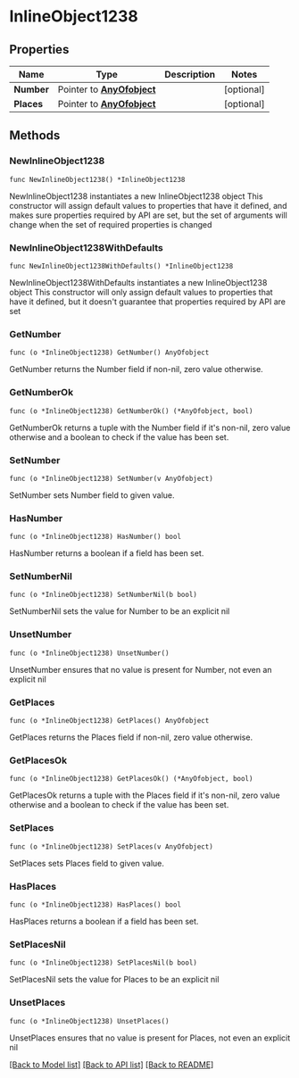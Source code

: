 # InlineObject1238

## Properties

Name | Type | Description | Notes
------------ | ------------- | ------------- | -------------
**Number** | Pointer to [**AnyOfobject**](anyOf&lt;object&gt;.md) |  | [optional] 
**Places** | Pointer to [**AnyOfobject**](anyOf&lt;object&gt;.md) |  | [optional] 

## Methods

### NewInlineObject1238

`func NewInlineObject1238() *InlineObject1238`

NewInlineObject1238 instantiates a new InlineObject1238 object
This constructor will assign default values to properties that have it defined,
and makes sure properties required by API are set, but the set of arguments
will change when the set of required properties is changed

### NewInlineObject1238WithDefaults

`func NewInlineObject1238WithDefaults() *InlineObject1238`

NewInlineObject1238WithDefaults instantiates a new InlineObject1238 object
This constructor will only assign default values to properties that have it defined,
but it doesn't guarantee that properties required by API are set

### GetNumber

`func (o *InlineObject1238) GetNumber() AnyOfobject`

GetNumber returns the Number field if non-nil, zero value otherwise.

### GetNumberOk

`func (o *InlineObject1238) GetNumberOk() (*AnyOfobject, bool)`

GetNumberOk returns a tuple with the Number field if it's non-nil, zero value otherwise
and a boolean to check if the value has been set.

### SetNumber

`func (o *InlineObject1238) SetNumber(v AnyOfobject)`

SetNumber sets Number field to given value.

### HasNumber

`func (o *InlineObject1238) HasNumber() bool`

HasNumber returns a boolean if a field has been set.

### SetNumberNil

`func (o *InlineObject1238) SetNumberNil(b bool)`

 SetNumberNil sets the value for Number to be an explicit nil

### UnsetNumber
`func (o *InlineObject1238) UnsetNumber()`

UnsetNumber ensures that no value is present for Number, not even an explicit nil
### GetPlaces

`func (o *InlineObject1238) GetPlaces() AnyOfobject`

GetPlaces returns the Places field if non-nil, zero value otherwise.

### GetPlacesOk

`func (o *InlineObject1238) GetPlacesOk() (*AnyOfobject, bool)`

GetPlacesOk returns a tuple with the Places field if it's non-nil, zero value otherwise
and a boolean to check if the value has been set.

### SetPlaces

`func (o *InlineObject1238) SetPlaces(v AnyOfobject)`

SetPlaces sets Places field to given value.

### HasPlaces

`func (o *InlineObject1238) HasPlaces() bool`

HasPlaces returns a boolean if a field has been set.

### SetPlacesNil

`func (o *InlineObject1238) SetPlacesNil(b bool)`

 SetPlacesNil sets the value for Places to be an explicit nil

### UnsetPlaces
`func (o *InlineObject1238) UnsetPlaces()`

UnsetPlaces ensures that no value is present for Places, not even an explicit nil

[[Back to Model list]](../README.md#documentation-for-models) [[Back to API list]](../README.md#documentation-for-api-endpoints) [[Back to README]](../README.md)


